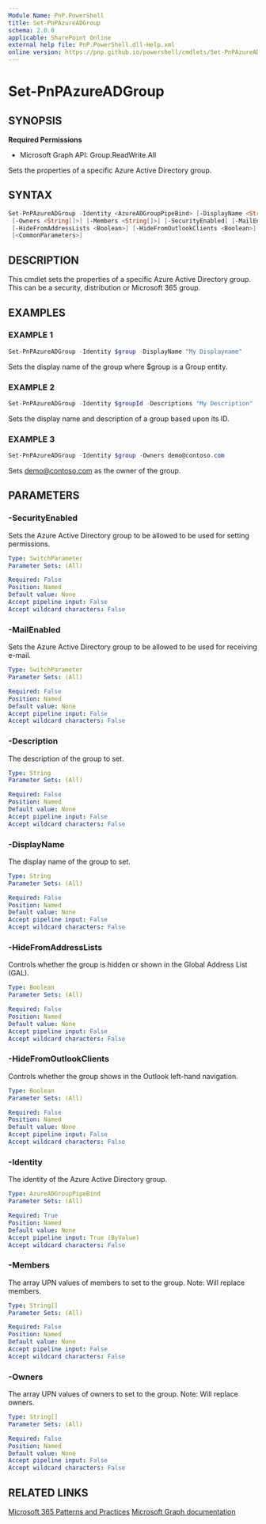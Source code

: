 ```yaml
---
Module Name: PnP.PowerShell
title: Set-PnPAzureADGroup
schema: 2.0.0
applicable: SharePoint Online
external help file: PnP.PowerShell.dll-Help.xml
online version: https://pnp.github.io/powershell/cmdlets/Set-PnPAzureADGroup.html
---
```

 
# Set-PnPAzureADGroup

## SYNOPSIS

**Required Permissions**

  * Microsoft Graph API: Group.ReadWrite.All

Sets the properties of a specific Azure Active Directory group.

## SYNTAX

```powershell
Set-PnPAzureADGroup -Identity <AzureADGroupPipeBind> [-DisplayName <String>] [-Description <String>]
 [-Owners <String[]>] [-Members <String[]>] [-SecurityEnabled] [-MailEnabled] 
 [-HideFromAddressLists <Boolean>] [-HideFromOutlookClients <Boolean>] 
 [<CommonParameters>]
```

## DESCRIPTION
This cmdlet sets the properties of a specific Azure Active Directory group. This can be a security, distribution or Microsoft 365 group.

## EXAMPLES

### EXAMPLE 1
```powershell
Set-PnPAzureADGroup -Identity $group -DisplayName "My Displayname"
```

Sets the display name of the group where $group is a Group entity.

### EXAMPLE 2
```powershell
Set-PnPAzureADGroup -Identity $groupId -Descriptions "My Description" -DisplayName "My DisplayName"
```

Sets the display name and description of a group based upon its ID.

### EXAMPLE 3
```powershell
Set-PnPAzureADGroup -Identity $group -Owners demo@contoso.com
```

Sets demo@contoso.com as the owner of the group.

## PARAMETERS

### -SecurityEnabled
Sets the Azure Active Directory group to be allowed to be used for setting permissions.

```yaml
Type: SwitchParameter
Parameter Sets: (All)

Required: False
Position: Named
Default value: None
Accept pipeline input: False
Accept wildcard characters: False
```

### -MailEnabled
Sets the Azure Active Directory group to be allowed to be used for receiving e-mail.

```yaml
Type: SwitchParameter
Parameter Sets: (All)

Required: False
Position: Named
Default value: None
Accept pipeline input: False
Accept wildcard characters: False
```

### -Description
The description of the group to set.

```yaml
Type: String
Parameter Sets: (All)

Required: False
Position: Named
Default value: None
Accept pipeline input: False
Accept wildcard characters: False
```

### -DisplayName
The display name of the group to set.

```yaml
Type: String
Parameter Sets: (All)

Required: False
Position: Named
Default value: None
Accept pipeline input: False
Accept wildcard characters: False
```

### -HideFromAddressLists
Controls whether the group is hidden or shown in the Global Address List (GAL).

```yaml
Type: Boolean
Parameter Sets: (All)

Required: False
Position: Named
Default value: None
Accept pipeline input: False
Accept wildcard characters: False
```

### -HideFromOutlookClients
Controls whether the group shows in the Outlook left-hand navigation.

```yaml
Type: Boolean
Parameter Sets: (All)

Required: False
Position: Named
Default value: None
Accept pipeline input: False
Accept wildcard characters: False
```

### -Identity
The identity of the Azure Active Directory group.

```yaml
Type: AzureADGroupPipeBind
Parameter Sets: (All)

Required: True
Position: Named
Default value: None
Accept pipeline input: True (ByValue)
Accept wildcard characters: False
```

### -Members
The array UPN values of members to set to the group. Note: Will replace members.

```yaml
Type: String[]
Parameter Sets: (All)

Required: False
Position: Named
Default value: None
Accept pipeline input: False
Accept wildcard characters: False
```

### -Owners
The array UPN values of owners to set to the group. Note: Will replace owners.

```yaml
Type: String[]
Parameter Sets: (All)

Required: False
Position: Named
Default value: None
Accept pipeline input: False
Accept wildcard characters: False
```

## RELATED LINKS

[Microsoft 365 Patterns and Practices](https://aka.ms/m365pnp)
[Microsoft Graph documentation](https://learn.microsoft.com/graph/api/group-update)
